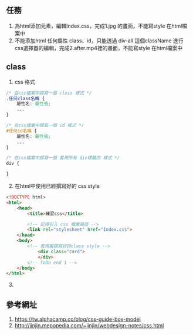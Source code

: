 ## 任務
1. 為html添加元素，編輯Index.css，完成1.jpg 的畫面，不能寫style 在html檔案中
2. 不能添加html 任何屬性 class、id，只能透過 div-all 這個className 進行css選擇器的編輯，完成2.after.mp4裡的畫面，不能寫style 在html檔案中
## class
1. css 格式
```css
/* 在css檔案中撰寫一個 class 樣式 */
.任何class名稱 {
    屬性名: 屬性值;
    ...
}

/* 在css檔案中撰寫一個 id 樣式 */
#任何id名稱 {
    屬性名: 屬性值;
    ...
}

/* 在css檔案中撰寫一個 套用所有 div標籤的 樣式 */
div {

}
```

2. 在html中使用已經撰寫好的 css style
```html
<!DOCTYPE html>
<html>
    <head>
        <title>練習css</title>

        <!-- 記得引入 css 檔案路徑 -->
        <link rel="stylesheet" href="Index.css">
    </head>
    <body>
        <!-- 套用擬撰寫好的class style -->
            <div class="card">
            </div>
        <!-- ToDo end 1 -->
    </body>
</html>
```
3. 

## 參考網址
1. https://tw.alphacamp.co/blog/css-guide-box-model
2. http://jinjin.mepopedia.com/~jinjin/webdesign-notes/css.html